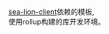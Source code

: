 <div><a href="https://www.npmjs.com/package/sea-lion-client" target="_blank">sea-lion-client</a>依赖的模板,</div>
<div>使用rollup构建的库开发环境。</div>